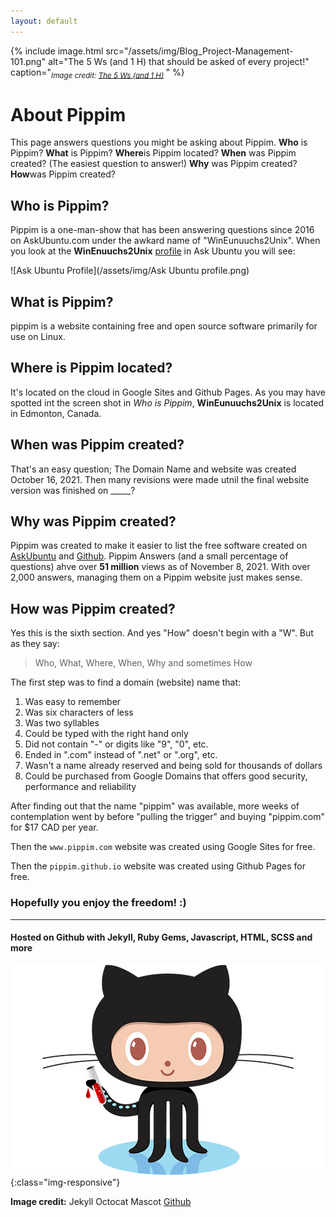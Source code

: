 ```yaml
---
layout: default
---
```

{% include image.html src="/assets/img/Blog_Project-Management-101.png"
   alt="The 5 Ws (and 1 H) that should be asked of every project!"
   caption="<sub><em>Image credit: 
      <a href='https://www.workfront.com/blog/project-management-101-the-5-ws-and-1-h-that-should-be-asked-of-every-project'>The 5 Ws (and 1 H)</a>
   </em></sub>"
%}
# About Pippim

This page answers questions you might be asking about Pippim. **Who** is Pippim?
**What** is Pippim? **Where**is Pippim located? **When** was Pippim created? (The 
easiest question to answer!) **Why** was Pippim created? **How**was Pippim created?

## Who is Pippim?

Pippim is a one-man-show that has been answering questions since 2016 on AskUbuntu.com under the awkard name of "WinEunuuchs2Unix". When you look at the **WinEnuuchs2Unix** [profile](https://askubuntu.com/users/307523/wineunuuchs2unix) in Ask Ubuntu you will see:

![Ask Ubuntu Profile](/assets/img/Ask Ubuntu profile.png)

## What is Pippim?

pippim is a website containing free and open source software primarily for use on Linux.

## Where is Pippim located?

It's located on the cloud in Google Sites and Github Pages. As you may have spotted int the screen shot in *Who is Pippim*, **WinEunuuchs2Unix** is located in Edmonton, Canada.

## When was Pippim created?

That's an easy question; The Domain Name and website was created October 16, 2021. Then many revisions were made utnil the final website version was finished on _____?

## Why was Pippim created?

Pippim was created to make it easier to list the free software created on [AskUbuntu](www.askubuntu.com) and [Github](www.github.com).  Pippim Answers (and a small percentage of questions) ahve over **51 million** views as of November 8, 2021. With over 2,000 answers, managing them on a Pippim website just makes sense.

## How was Pippim created?

Yes this is the sixth section. And yes "How" doesn't begin with a "W". But as they say:

> Who, What, Where, When, Why and sometimes How

The first step was to find a domain (website) name that:

1. Was easy to remember
2. Was six characters of less
3. Was two syllables
4. Could be typed with the right hand only
5. Did not contain "-" or digits like "9", "0", etc.
6. Ended in ".com" instead of ".net" or ".org", etc.
7. Wasn't a name already reserved and being sold for thousands of dollars
8. Could be purchased from Google Domains that offers good security, performance and reliability

After finding out that the name "pippim" was available, more weeks of contemplation went by before "pulling the trigger" and buying "pippim.com" for $17 CAD per year.

Then the `www.pippim.com` website was created using Google Sites for free.

Then the `pippim.github.io` website was created using Github Pages for free.

### Hopefully you enjoy the freedom! :)
---
#### Hosted on Github with Jekyll, Ruby Gems, Javascript, HTML, SCSS and more

![Jekyll Octocat Mascot](/assets/img/octojekyll-opt.jpg){:class="img-responsive"}

**Image credit:** Jekyll Octocat Mascot [Github](https://www.github.com)
